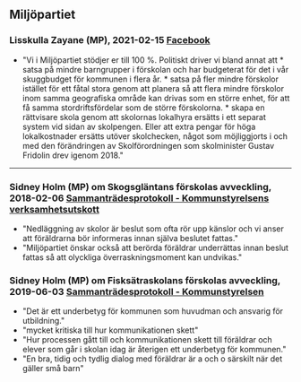 ## Miljöpartiet

### Lisskulla Zayane (MP), **2021-02-15** [Facebook](https://www.facebook.com/groups/1304815996241355/permalink/3763662203690043/?comment_id=3777737182282545)

* "Vi i Miljöpartiet stödjer er till 100 %. Politiskt driver vi bland annat att * satsa på mindre barngrupper i förskolan och har budgeterat för det i vår skuggbudget för kommunen i flera år. * satsa på fler mindre förskolor istället för ett fåtal stora genom att planera så att flera mindre förskolor inom samma geografiska område kan drivas som en större enhet, för att få samma stordriftsfördelar som de större förskolorna. * skapa en rättvisare skola genom att skolornas lokalhyra ersätts i ett separat system vid sidan av skolpengen. Eller att extra pengar för höga lokalkostnader ersätts utöver skolchecken, något som möjliggjorts i och med den förändringen av Skolförordningen som skolminister Gustav Fridolin drev igenom 2018."

---

### Sidney Holm (MP) om Skogsgläntans förskolas avveckling, **2018-02-06** [Sammanträdesprotokoll - Kommunstyrelsens verksamhetsutskott](https://handlingar.nacka.se/handlingar/Kommunstyrelsens_verksamhetsutskott//2018/2018-02-06/00_Protokoll_KSVU_2018-02-06.pdf)

* "Nedläggning av skolor är beslut som ofta rör upp känslor och vi anser att föräldrarna bör informeras innan själva beslutet fattas."
* "Miljöpartiet önskar också att berörda föräldrar underrättas innan beslut fattas så att olyckliga överraskningsmoment kan undvikas."

### Sidney Holm (MP) om Fisksätraskolans förskolas avveckling, **2019-06-03** [Sammanträdesprotokoll - Kommunstyrelsen](https://handlingar.nacka.se/handlingar/Kommunstyrelsen//2019/KS_2019-06-03/00_KS_190603_Protokoll.pdf)

* "Det är ett underbetyg för kommunen som huvudman och ansvarig för utbildning."
* "mycket kritiska till hur kommunikationen skett"
* "Hur processen gått till och kommunikationen skett till föräldrar och elever som går i skolan idag är återigen ett underbetyg för kommunen."
* "En bra, tidig och tydlig dialog med föräldrar är a och o särskilt när det gäller små barn"
